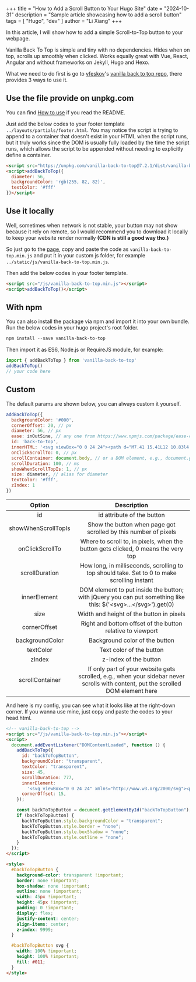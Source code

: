 +++
title = "How to Add a Scroll Button to Your Hugo Site"
date = "2024-10-31"
description = "Sample article showcasing how to add a scroll button"
tags = [
    "Hugo",
    "dev"
]
author = "Li Xiang"
+++

In this article, I will show how to add a simple Scroll-to-Top button to your webpage.

Vanilla Back To Top is simple and tiny with no dependencies. Hides when on top, scrolls up smoothly when clicked. Works equally great with Vue, React, Angular and without frameworks on Jekyll, Hugo and Hexo.

What we need to do first is go to [vfeskov](https://github.com/vfeskov)'s [vanilla back to top repo](https://github.com/vfeskov/vanilla-back-to-top), there provides 3 ways to use it.

## Use the file provide on unpkg.com
You can find [How to use](https://github.com/vfeskov/vanilla-back-to-top#how-to-use) if you read the README.

Just add the below codes to your footer template `../layouts/partials/footer.html`. You may notice the script is trying to append to a container that doesn't exist in your HTML when the script runs, but it truly works since the DOM is usually fully loaded by the time the script runs, which allows the script to be appended without needing to explicitly define a container.

```html
<script src="https://unpkg.com/vanilla-back-to-top@7.2.1/dist/vanilla-back-to-top.min.js"></script>
<script>addBackToTop({
  diameter: 56,
  backgroundColor: 'rgb(255, 82, 82)',
  textColor: '#fff'
})</script>
```

## Use it locally
Well, sometimes when network is not stable, your button may not show because it rely on remote, so I would recommend you to download it locally to keep your website render normally **(CDN is still a good way tho.)**

So just go to the [page](https://unpkg.com/vanilla-back-to-top@7.2.1/dist/vanilla-back-to-top.min.js), copy and paste the code as `vanilla-back-to-top.min.js` and put it in your custom js folder, for example `../static/js/vanilla-back-to-top.min.js`.

Then add the below codes in your footer template.

```html
<script src="/js/vanilla-back-to-top.min.js"></script>
<script>addBackToTop()</script>
```

## With npm
You can also install the package via npm and import it into your own bundle. Run the below codes in your hugo project's root folder.

```js
npm install --save vanilla-back-to-top
```

Then import it as ES6, Node.js or RequireJS module, for example:

```js
import { addBackToTop } from 'vanilla-back-to-top'
addBackToTop()
// your code here
```

## Custom
The default params are shown below, you can always custom it yourself.

```js
addBackToTop({
  backgroundColor: '#000',
  cornerOffset: 20, // px
  diameter: 56, // px
  ease: inOutSine, // any one from https://www.npmjs.com/package/ease-component will do
  id: 'back-to-top',
  innerHTML: '<svg viewBox="0 0 24 24"><path d="M7.41 15.41L12 10.83l4.59 4.58L18 14l-6-6-6 6z"></path></svg>',
  onClickScrollTo: 0, // px
  scrollContainer: document.body, // or a DOM element, e.g., document.getElementById('content')
  scrollDuration: 100, // ms
  showWhenScrollTopIs: 1, // px
  size: diameter, // alias for diameter
  textColor: '#fff',
  zIndex: 1
})
```

|Option	|Description|
|:------:|:-----:|
|id|	id attribute of the button|
|showWhenScrollTopIs	|Show the button when page got scrolled by this number of pixels|
|onClickScrollTo|	Where to scroll to, in pixels, when the button gets clicked, 0 means the very top|
|scrollDuration|	How long, in milliseconds, scrolling to top should take. Set to 0 to make scrolling instant|
|innerElement|	DOM element to put inside the button; with jQuery you can put something like this: $('\<svg>...\</svg>').get(0)|
|size|	Width and height of the button in pixels
|cornerOffset	|Right and bottom offset of the button relative to viewport|
|backgroundColor|	Background color of the button|
|textColor	|Text color of the button|
|zIndex|	z-index of the button|
|scrollContainer	|If only part of your website gets scrolled, e.g., when your sidebar never scrolls with content, put the scrolled DOM element here|

And here is my config, you can see what it looks like at the right-down corner. If you wanna use mine, just copy and paste the codes to your head.html.

```html
<!-- vanilla-back-to-top -->
<script src="/js/vanilla-back-to-top.min.js"></script>
<script>
  document.addEventListener("DOMContentLoaded", function () {
    addBackToTop({
      id: "backToTopButton",
      backgroundColor: "transparent",
      textColor: "transparent",
      size: 45,
      scrollDuration: 777,
      innerElement:
        '<svg viewBox="0 0 24 24" xmlns="http://www.w3.org/2000/svg"><path d="M7 14l5-5 5 5H7z" fill="#011"/></svg>',
      cornerOffset: 15,
    });

    const backToTopButton = document.getElementById("backToTopButton");
    if (backToTopButton) {
      backToTopButton.style.backgroundColor = "transparent";
      backToTopButton.style.border = "none";
      backToTopButton.style.boxShadow = "none";
      backToTopButton.style.outline = "none";
    }
  });
</script>

<style>
  #backToTopButton {
    background-color: transparent !important;
    border: none !important;
    box-shadow: none !important;
    outline: none !important;
    width: 45px !important;
    height: 45px !important;
    padding: 0 !important;
    display: flex;
    justify-content: center;
    align-items: center;
    z-index: 9999;
  }

  #backToTopButton svg {
    width: 100% !important;
    height: 100% !important;
    fill: #011;
  }
</style>
```